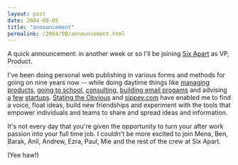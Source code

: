 ```yaml
---
layout: post
date: 2004-08-05
title: "announcement"
permalink: /2004/08/announcement.html
---
```


A quick announcement: in another week or so I'll be joining [Six Apart](http://www.sixapart.com/) as VP, Product.

I've been doing personal web publishing in various forms and methods for going on nine years now -- while doing daytime things like [managing products](http://www.advent.com/), [going to school](http://haas.berkeley.edu/), [consulting](http://www.viant.com/), [building email progams](http://www.quris.com/) and advising [a](http://www.pyra.com/) [few](http://www.feedburner.com/) [startups](http://www.flickr.com/). [Stating the Obvious](http://www.theobvious.com/) and [sippey.com](http://www.sippey.com/) have enabled me to find a voice, float ideas, build new friendships and experiment with the tools that empower individuals and teams to share and spread ideas and information.

It's not every day that you're given the opportunity to turn your after work passion into your full time job. I couldn't be more excited to join Mena, Ben, Barak, Anil, Andrew, Ezra, Paul, Mie and the rest of the crew at Six Apart.

(Yee haw!)